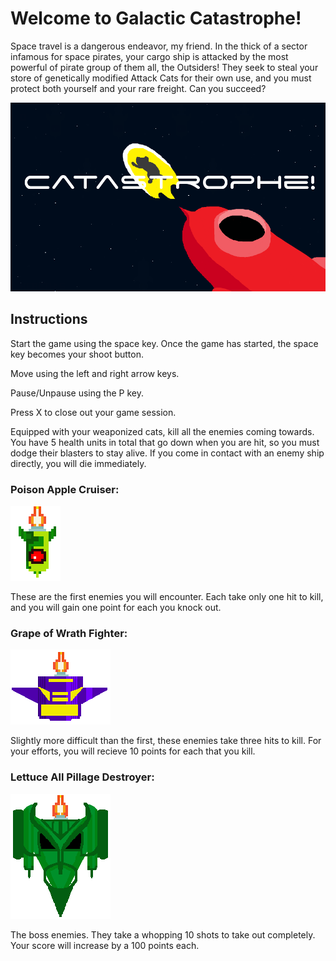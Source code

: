 # Welcome to Galactic Catastrophe!

Space travel is a dangerous endeavor, my friend. In the thick of a sector infamous for space pirates, your cargo ship is attacked by the most powerful of pirate group of them all, the Outsiders! They seek to steal your store of genetically modified Attack Cats for their own use, and you must protect both yourself and your rare freight. Can you succeed?

![alt text](https://raw.githubusercontent.com/meduka/space-shooter-game/master/screenshots/screenshot1.PNG "Catastrophe!")




## Instructions


Start the game using the space key. Once the game has started, the space key becomes your shoot button.


Move using the left and right arrow keys.


Pause/Unpause using the P key.


Press X to close out your game session.


Equipped with your weaponized cats, kill all the enemies coming towards. You have 5 health units in total that go down when you are hit, so you must dodge their blasters to stay alive. If you come in contact with an enemy ship directly, you will die immediately.



### Poison Apple Cruiser:

![alt text](https://raw.githubusercontent.com/meduka/space-shooter-game/master/assets/images/enemy_ship-1.png "easy peasy")

These are the first enemies you will encounter. Each take only one hit to kill, and you will gain one point for each you knock out.



### Grape of Wrath Fighter: 

![alt text](https://raw.githubusercontent.com/meduka/space-shooter-game/master/assets/images/enemy_ship-2.png "goldilocks")

Slightly more difficult than the first, these enemies take three hits to kill. For your efforts, you will recieve 10 points for each that you kill.



### Lettuce All Pillage Destroyer:

![alt text](https://raw.githubusercontent.com/meduka/space-shooter-game/master/assets/images/last_enemy.png "big boyes")

The boss enemies. They take a whopping 10 shots to take out completely. Your score will increase by a 100 points each.
